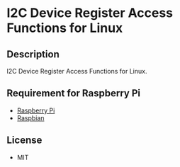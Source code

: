 I2C Device Register Access Functions for Linux
========

## Description
I2C Device Register Access Functions for Linux.

## Requirement for Raspberry Pi
* [Raspberry Pi](https://www.raspberrypi.org/products/raspberry-pi-3-model-b/)
* [Raspbian](https://www.raspberrypi.org/downloads/raspbian/)

## License
* MIT

